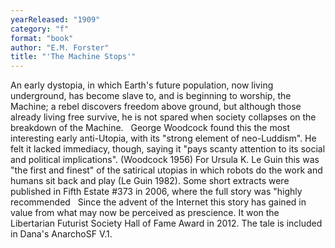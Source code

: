 ```yaml
---
yearReleased: "1909"
category: "f"
format: "book"
author: "E.M. Forster"
title: "'The Machine Stops'"
---
```

 An early dystopia, in which Earth's future population, now living underground,  has become slave to, and is beginning to worship, the Machine; a rebel discovers  freedom above ground, but although those already living free survive, he is not  spared when society collapses on the breakdown of the Machine.
  
 George Woodcock found this the most interesting early anti-Utopia, with its  "strong element of neo-Luddism". He felt it lacked immediacy, though, saying it  "pays scanty attention to its social and political implications". (Woodcock  1956) For Ursula K. Le Guin this was "the first and finest" of the satirical  utopias in which robots do the work and humans sit back and play (Le Guin 1982).  Some short extracts were published in Fifth Estate #373 in 2006, where  the full story was "highly recommended
  
 Since the advent of the Internet this story has gained in value from what  may now be perceived as prescience. It won the Libertarian Futurist Society Hall  of Fame Award in 2012. The tale is included in Dana's  AnarchoSF V.1.